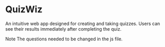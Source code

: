 # QuizWiz
An intuitive web app designed for creating and taking quizzes. Users can see their results immediately after completing the quiz.

Note
The questions needed to be changed in the js file.
